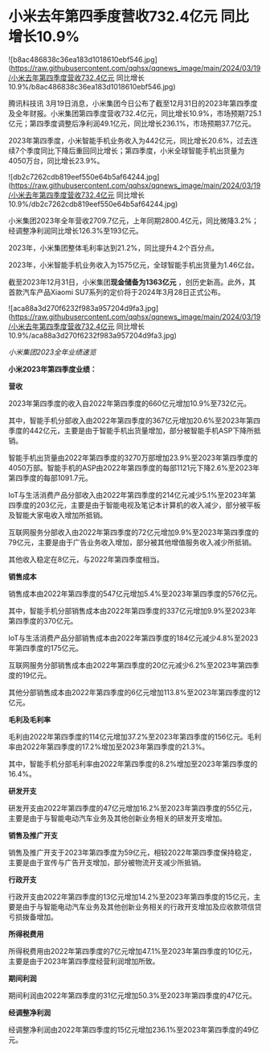 # 小米去年第四季度营收732.4亿元 同比增长10.9%

![b8ac486838c36ea183d1018610ebf546.jpg](https://raw.githubusercontent.com/qqhsx/qqnews_image/main/2024/03/19/小米去年第四季度营收732.4亿元 同比增长10.9%/b8ac486838c36ea183d1018610ebf546.jpg)

腾讯科技讯
3月19日消息，小米集团今日公布了截至12月31日的2023年第四季度及全年财报。小米集团第四季度营收732.4亿元，同比增长10.9%，市场预期725.1亿元；第四季度调整后净利润49.1亿元，同比增长236.1%，市场预期37.7亿元。

2023年第四季度，小米智能手机业务收入为442亿元，同比增长20.6%，过去连续7个季度同比下降后重回同比增长；第四季度，小米全球智能手机出货量为4050万台，同比增长23.9%。

![db2c7262cdb819eef550e64b5af64244.jpg](https://raw.githubusercontent.com/qqhsx/qqnews_image/main/2024/03/19/小米去年第四季度营收732.4亿元 同比增长10.9%/db2c7262cdb819eef550e64b5af64244.jpg)

小米集团2023年全年营收2709.7亿元，上年同期2800.4亿元，同比微降3.2%；经调整净利润同比增长126.3%至193亿元。

2023年，小米集团整体毛利率达到21.2%，同比提升4.2个百分点。

2023年，小米智能手机业务收入为1575亿元，全球智能手机出货量为1.46亿台。

截至2023年12月31日，小米集团**现金储备为1363亿元** ，创历史新高。此外，其首款汽车产品Xiaomi
SU7系列的定价将于2024年3月28日正式公布。

![aca88a3d270f6232f983a957204d9fa3.jpg](https://raw.githubusercontent.com/qqhsx/qqnews_image/main/2024/03/19/小米去年第四季度营收732.4亿元 同比增长10.9%/aca88a3d270f6232f983a957204d9fa3.jpg)

_小米集团2023全年业绩速览_

**小米2023年第四季度业绩：**

**营收**

2023年第四季度的收入自2022年第四季度的660亿元增加10.9%至732亿元。

其中，智能手机分部收入由2022年第四季度的367亿元增加20.6%至2023年第四季度的442亿元，主要是由于智能手机出货量增加，部分被智能手机ASP下降所抵销。

智能手机出货量由2022年第四季度的3270万部增加23.9%至2023年第四季度的4050万部。智能手机的ASP由2022年第四季度的每部1121元下降2.6%至2023年第四季度的每部1091.7元。

IoT与生活消费产品分部收入由2022年第四季度的214亿元减少5.1%至2023年第四季度的203亿元，主要是由于智能电视及笔记本计算机的收入减少，部分被平板及智能大家电收入增加所抵销。

互联网服务分部收入由2022年第四季度的72亿元增加9.9%至2023年第四季度的79亿元，主要是由于广告业务收入增加，部分被其他增值服务收入减少所抵销。

其他收入稳定在8亿元，与2022年第四季度相当。

**销售成本**

销售成本由2022年第四季度的547亿元增加5.4%至2023年第四季度的576亿元。

其中，智能手机分部销售成本由2022年第四季度的337亿元增加9.9%至2023年第四季度的370亿元。

IoT与生活消费产品分部销售成本由2022年第四季度的184亿元减少4.8%至2023年第四季度的175亿元。

互联网服务分部销售成本由2022年第四季度的20亿元减少6.2%至2023年第四季度的19亿元。

其他分部销售成本由2022年第四季度的6亿元增加113.8%至2023年第四季度的12亿元。

**毛利及毛利率**

毛利由2022年第四季度的114亿元增加37.2%至2023年第四季度的156亿元。毛利率由2022年第四季度的17.2%增加至2023年第四季度的21.3%。

其中，智能手机分部毛利率由2022年第四季度的8.2%增加至2023年第四季度的16.4%。

**研发开支**

研发开支由2022年第四季度的47亿元增加16.2%至2023年第四季度的55亿元，主要是由于与智能电动汽车业务及其他创新业务相关的研发开支增加。

**销售及推广开支**

销售及推广开支于2023年第四季度为59亿元，相较2022年第四季度保持稳定，主要是由于宣传与广告开支增加，部分被物流开支减少所抵销。

**行政开支**

行政开支由2022年第四季度的13亿元增加14.2%至2023年第四季度的15亿元，主要是由于与智能电动汽车业务及其他创新业务相关的行政开支增加及应收款项信贷亏损拨备增加。

**所得税费用**

所得税费用由2022年第四季度的7亿元增加47.1%至2023年第四季度的10亿元，主要是由于2023年第四季度经营利润增加所致。

**期间利润**

期间利润由2022年第四季度的31亿元增加50.3%至2023年第四季度的47亿元。

**经调整净利润**

经调整净利润由2022年第四季度的15亿元增加236.1%至2023年第四季度的49亿元。

